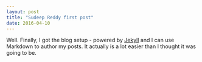 ```yaml
---
layout: post
title: "Sudeep Reddy first post"
date: 2016-04-10
---
```


Well. Finally, I got the blog setup - powered by [Jekyll](http://jekyllrb.com) and I can use Markdown to author my posts. It actually is a lot easier than I thought it was going to be.
